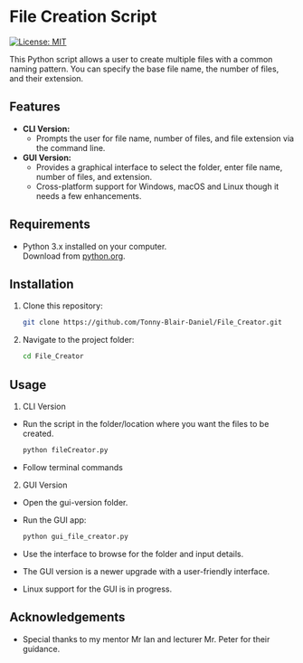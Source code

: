 # File Creation Script
[![License: MIT](https://img.shields.io/badge/License-MIT-blue.svg)](LICENSE)

This Python script allows a user to create multiple files with a common naming pattern. You can specify the base file name, the number of files, and their extension.
## Features

- **CLI Version:**  
  - Prompts the user for file name, number of files, and file extension via the command line.
- **GUI Version:**  
  - Provides a graphical interface to select the folder, enter file name, number of files, and extension.  
  - Cross-platform support for Windows, macOS and Linux though it needs a few enhancements.

## Requirements
- Python 3.x installed on your computer.  
  Download from [python.org](https://python.org).

## Installation

1. Clone this repository:
   ```bash
   git clone https://github.com/Tonny-Blair-Daniel/File_Creator.git
2. Navigate to the project folder:
   ```bash
   cd File_Creator
   
## Usage
1. CLI Version
- Run the script in the folder/location where you want the files to be created.
  ```bash
  python fileCreator.py
- Follow terminal commands
2. GUI Version
- Open the gui-version folder.
- Run the GUI app:
  ```bash
  python gui_file_creator.py
- Use the interface to browse for the folder and input details.
  
- The GUI version is a newer upgrade with a user-friendly interface.
- Linux support for the GUI is in progress.

## Acknowledgements
- Special thanks to my mentor Mr Ian and lecturer Mr. Peter for their guidance.


